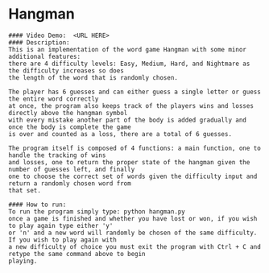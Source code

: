 # Hangman
    #### Video Demo:  <URL HERE>
    #### Description:
    This is an implementation of the word game Hangman with some minor additional features:
    there are 4 difficulty levels: Easy, Medium, Hard, and Nightmare as the difficulty increases so does
    the length of the word that is randomly chosen.

    The player has 6 guesses and can either guess a single letter or guess the entire word correctly
    at once, the program also keeps track of the players wins and losses directly above the hangman symbol
    with every mistake another part of the body is added gradually and once the body is complete the game
    is over and counted as a loss, there are a total of 6 guesses.
    
    The program itself is composed of 4 functions: a main function, one to handle the tracking of wins
    and losses, one to return the proper state of the hangman given the number of guesses left, and finally
    one to choose the correct set of words given the difficulty input and return a randomly chosen word from 
    that set.
    
    #### How to run:
    To run the program simply type: python hangman.py
    once a game is finished and whether you have lost or won, if you wish to play again type either 'y'
    or 'n' and a new word will randomly be chosen of the same difficulty. If you wish to play again with
    a new difficulty of choice you must exit the program with Ctrl + C and retype the same command above to begin
    playing.
    
